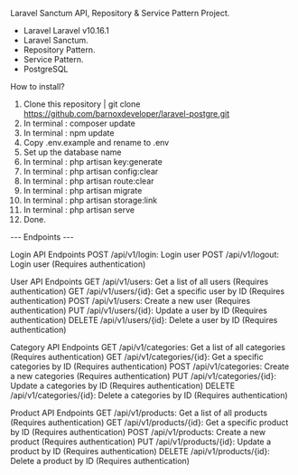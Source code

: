 Laravel Sanctum API, Repository & Service Pattern Project.

-   Laravel Laravel v10.16.1
-   Laravel Sanctum.
-   Repository Pattern.
-   Service Pattern.
-   PostgreSQL

How to install?

1. Clone this repository | git clone https://github.com/barnoxdeveloper/laravel-postgre.git
2. In terminal : composer update
3. In terminal : npm update
4. Copy .env.example and rename to .env
5. Set up the database name
6. In terminal : php artisan key:generate
7. In terminal : php artisan config:clear
8. In terminal : php artisan route:clear
9. In terminal : php artisan migrate
10. In terminal : php artisan storage:link
11. In terminal : php artisan serve
12. Done.

--- Endpoints ---

Login API Endpoints
POST /api/v1/login: Login user
POST /api/v1/logout: Login user (Requires authentication)

User API Endpoints
GET /api/v1/users: Get a list of all users (Requires authentication)
GET /api/v1/users/{id}: Get a specific user by ID (Requires authentication)
POST /api/v1/users: Create a new user (Requires authentication)
PUT /api/v1/users/{id}: Update a user by ID (Requires authentication)
DELETE /api/v1/users/{id}: Delete a user by ID (Requires authentication)

Category API Endpoints
GET /api/v1/categories: Get a list of all categories (Requires authentication)
GET /api/v1/categories/{id}: Get a specific categories by ID (Requires authentication)
POST /api/v1/categories: Create a new categories (Requires authentication)
PUT /api/v1/categories/{id}: Update a categories by ID (Requires authentication)
DELETE /api/v1/categories/{id}: Delete a categories by ID (Requires authentication)

Product API Endpoints
GET /api/v1/products: Get a list of all products (Requires authentication)
GET /api/v1/products/{id}: Get a specific product by ID (Requires authentication)
POST /api/v1/products: Create a new product (Requires authentication)
PUT /api/v1/products/{id}: Update a product by ID (Requires authentication)
DELETE /api/v1/products/{id}: Delete a product by ID (Requires authentication)
